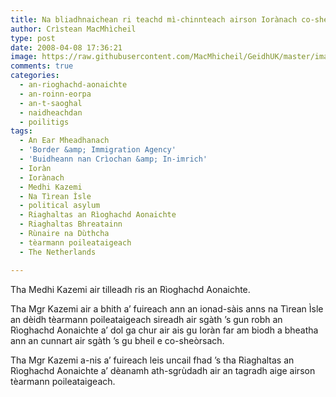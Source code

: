 ```yaml
---
title: Na bliadhnaichean ri teachd mì-chinnteach airson Iorànach co-sheòrsach
author: Crìstean MacMhìcheil
type: post
date: 2008-04-08 17:36:21
image: https://raw.githubusercontent.com/MacMhicheil/GeidhUK/master/images/2008-04-08-na-bliadhnaichean-ri-teachd-mi-chinnteach-airson-ioranach-co-sheorsach.jpg
comments: true
categories:
  - an-rioghachd-aonaichte
  - an-roinn-eorpa
  - an-t-saoghal
  - naidheachdan
  - poilitigs
tags:
  - An Ear Mheadhanach
  - 'Border &amp; Immigration Agency'
  - 'Buidheann nan Crìochan &amp; In-imrich'
  - Ioràn
  - Iorànach
  - Medhi Kazemi
  - Na Tìrean Ìsle
  - political asylum
  - Riaghaltas an Rìoghachd Aonaichte
  - Riaghaltas Bhreatainn
  - Rùnaire na Dùthcha
  - tèarmann poileataigeach
  - The Netherlands

---
```

Tha Medhi Kazemi air tilleadh ris an Rìoghachd Aonaichte.

<!--more-->

Tha Mgr Kazemi air a bhith a&#8217; fuireach ann an ionad-sàis anns na Tìrean Ìsle an dèidh tèarmann poileataigeach sireadh air sgàth &#8217;s gun robh an Rìoghachd Aonaichte a&#8217; dol ga chur air ais gu Ioràn far am biodh a bheatha ann an cunnart air sgàth &#8217;s gu bheil e co-sheòrsach.

Tha Mgr Kazemi a-nis a&#8217; fuireach leis uncail fhad &#8217;s tha Riaghaltas an Rìoghachd Aonaichte a&#8217; dèanamh ath-sgrùdadh air an tagradh aige airson tèarmann poileataigeach.
